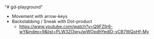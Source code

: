 "# gd-playground" 

- Movement with arrow-keys
- Backstabbing / Sneak with Dot-product
    - https://www.youtube.com/watch?v=Q9FZllr6-wY&index=9&list=PLW3Zl3wyJwWOpdhYedlD-yCB7WQoHf-My

